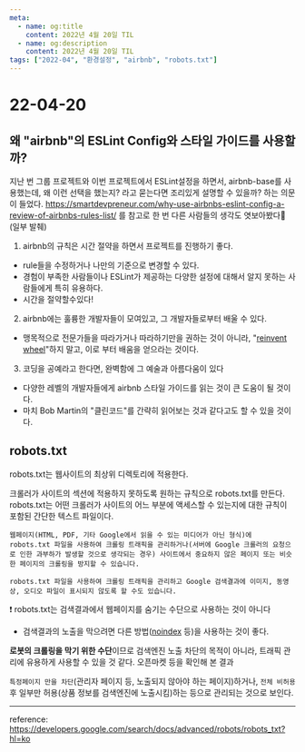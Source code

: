 ```yaml
---
meta:
  - name: og:title
    content: 2022년 4월 20일 TIL
  - name: og:description
    content: 2022년 4월 20일 TIL
tags: ["2022-04", "환경설정", "airbnb", "robots.txt"]
---
```


# 22-04-20

## 왜 "airbnb"의 ESLint Config와 스타일 가이드를 사용할까?

지난 번 그룹 프로젝트와 이번 프로젝트에서 ESLint설정을 하면서, airbnb-base를 사용했는데, 왜 이런 선택을 했는지? 라고 묻는다면 조리있게 설명할 수 있을까? 하는 의문이 들었다.
<https://smartdevpreneur.com/why-use-airbnbs-eslint-config-a-review-of-airbnbs-rules-list/> 를 참고로 한 번 다른 사람들의 생각도 엿보아봤다👀 (일부 발췌)

1. airbnb의 규칙은 시간 절약을 하면서 프로젝트를 진행하기 좋다.

- rule들을 수정하거나 나만의 기준으로 변경할 수 있다.
- 경험이 부족한 사람들이나 ESLint가 제공하는 다양한 설정에 대해서 알지 못하는 사람들에게 특히 유용하다.
- 시간을 절약할수있다!

2. airbnb에는 훌륭한 개발자들이 모여있고, 그 개발자들로부터 배울 수 있다.

- 맹목적으로 전문가들을 따라가거나 따라하기만을 권하는 것이 아니라, "[reinvent wheel](https://en.wikipedia.org/wiki/Reinventing_the_wheel)"하지 말고, 이로 부터 배움을 얻으라는 것이다.

3. 코딩을 공예라고 한다면, 완벽함에 그 예술과 아름다움이 있다

- 다양한 레벨의 개발자들에게 airbnb 스타일 가이드를 읽는 것이 큰 도움이 될 것이다.
- 마치 Bob Martin의 "클린코드"를 간략히 읽어보는 것과 같다고도 할 수 있을 것이다.

## robots.txt

robots.txt는 웹사이트의 최상위 디렉토리에 적용한다.

크롤러가 사이트의 섹션에 적용하지 못하도록 원하는 규칙으로 robots.txt를 만든다.
robots.txt는 어떤 크롤러가 사이트의 어느 부분에 액세스할 수 있는지에 대한 규칙이 포함된 간단한 텍스트 파일이다.

```
웹페이지(HTML, PDF, 기타 Google에서 읽을 수 있는 미디어가 아닌 형식)에 robots.txt 파일을 사용하여 크롤링 트래픽을 관리하거나(서버에 Google 크롤러의 요청으로 인한 과부하가 발생할 것으로 생각되는 경우) 사이트에서 중요하지 않은 페이지 또는 비슷한 페이지의 크롤링을 방지할 수 있습니다.

robots.txt 파일을 사용하여 크롤링 트래픽을 관리하고 Google 검색결과에 이미지, 동영상, 오디오 파일이 표시되지 않도록 할 수도 있습니다.
```

❗ robots.txt는 검색결과에서 웹페이지를 숨기는 수단으로 사용하는 것이 아니다

- 검색결과의 노출을 막으려면 다른 방법([noindex](https://developers.google.com/search/docs/advanced/crawling/block-indexing?hl=ko) 등)을 사용하는 것이 좋다.

**로봇의 크롤링을 막기 위한 수단**이므로 검색엔진 노출 차단의 목적이 아니라, 트래픽 관리에 유용하게 사용할 수 있을 것 같다. 오픈마켓 등을 확인해 본 결과

`특정페이지 만을 차단`(관리자 페이지 등, 노출되지 않아야 하는 페이지)하거나, `전체 비허용`후 일부만 허용(상품 정보를 검색엔진에 노출시킴)하는 등으로 관리되는 것으로 보인다.

---

reference: <https://developers.google.com/search/docs/advanced/robots/robots_txt?hl=ko>
